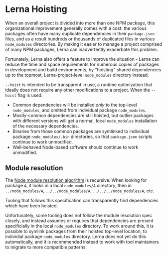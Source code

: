 # Lerna Hoisting

When an overall project is divided into more than one NPM package, this
organizational improvement generally comes with a cost: the various
packages often have many duplicate dependencies in their `package.json`
files, and as a result hundreds or thousands of duplicated files in
various `node_modules` directories. By making it easier to manage a
project comprised of many NPM packages, Lerna can inadvertently
exacerbate this problem.

Fortunately, Lerna also offers a feature to improve the situation -
Lerna can reduce the time and space requirements for numerous copies of
packages in development and build environments, by "hoisting" shared
dependencies up to the topmost, Lerna-project-level `node_modules`
directory instead.

`--hoist` is intended to be transparent in use, a runtime optimization
that ideally does not require any other modifications to a project.
When the `--hoist` flag is used:

* Common dependencies will be installed *only* to the top-level
  `node_modules`, and omitted from individual package `node_modules`.
* Mostly-common dependencies are still hoisted, but outlier packages
  with different versions will get a normal, local `node_modules`
  installation of the necessary dependencies.
* Binaries from those common packages are symlinked to individual
  package `node_modules/.bin` directories, so that `package.json`
  scripts continue to work unmodified.
* Well-behaved Node-based software should continue to work unmodified.

## Module resolution

The [Node module resolution algorithm](https://nodejs.org/api/modules.html#modules_loading_from_node_modules_folders)
is recursive: When looking for package `A`, it looks in a local
`node_modules/A` directory, then in `../node_modules/A`,
`../../node_modules/A`, `../../../node_modules/A`, etc.

Tooling that follows this specification can transparently find
dependencies which have been hoisted.

Unfortunately, some tooling does not follow the module resolution spec
closely, and instead assumes or requires that dependencies are present
specificially in the local `node_modules` directory. To work around
this, it is possible to symlink packages from their hoisted top-level
location, to individial package `node_modules` directory. Lerna does
not yet do this automatically, and it is recommended instead to work
with tool maintainers to migrate to more compatible patterns.
